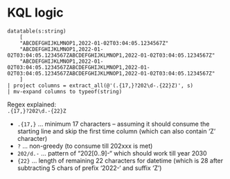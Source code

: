 # KQL logic

```
datatable(s:string)
    [
    "ABCDEFGHIJKLMNOP1,2022-01-02T03:04:05.1234567Z"
    "ABCDEFGHIJKLMNOP1,2022-01-02T03:04:05.1234567ZABCDEFGHIJKLMNOP1,2022-01-02T03:04:05.1234567Z"
    "ABCDEFGHIJKLMNOP1,2022-01-02T03:04:05.1234567ZABCDEFGHIJKLMNOP1,2022-01-02T03:04:05.1234567ZABCDEFGHIJKLMNOP1,2022-01-02T03:04:05.1234567Z"
    ]
| project columns = extract_all(@'(.{17,}?202\d-.{22}Z)', s)
| mv-expand columns to typeof(string)
```

Regex explained:<br>
`.{17,}?202\d.-{22}Z`

*	`.{17,}` ... minimum 17 characters – assuming it should consume the starting line and skip the first time column (which can also contain ‘Z’ character)
*	`?` ... non-greedy (to consume till 202xxx is met)
*	`202/d.-` ... pattern of “202[0..9]-“ which should work till year 2030
*	`{22}` ... length of remaining 22 characters for datetime (which is 28 after subtracting 5 chars of prefix ‘2022-‘ and suffix ‘Z’)
